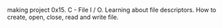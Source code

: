 making project 0x15. C - File I / O. Learning about file descriptors.
How to create, open, close, read and write file.
